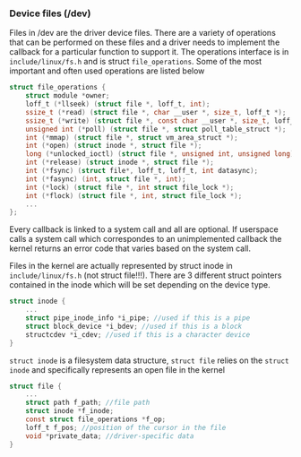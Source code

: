 ### Device files (/dev)
Files in /dev are the driver device files. 
There are a variety of operations that can be performed on these files and a driver needs to implement the callback for a particular function to support it. 
The operations interface is in `include/linux/fs.h` and is struct `file_operations`. Some of the most important and often used operations are listed below
```c
struct file_operations {
	struct module *owner;
	loff_t (*llseek) (struct file *, loff_t, int);
	ssize_t (*read) (struct file *, char __user *, size_t, loff_t *);
	ssize_t (*write) (struct file *, const char __user *, size_t, loff_t *);
	unsigned int (*poll) (struct file *, struct poll_table_struct *);
	int (*mmap) (struct file *, struct vm_area_struct *);
	int (*open) (struct inode *, struct file *);
	long (*unlocked_ioctl) (struct file *, unsigned int, unsigned long);
	int (*release) (struct inode *, struct file *);
	int (*fsync) (struct file*, loff_t, loff_t, int datasync);
	int (*fasync) (int, struct file *, int);
	int (*lock) (struct file *, int struct file_lock *);
	int (*flock) (struct file *, int, struct file_lock *);
	...
};
```
Every callback is linked to a system call and all are optional. If userspace calls a system call which correspondes to an unimplemented callback the kernel returns an error code that varies based on the system call. 

Files in the kernel are actually represented by struct inode in `include/linux/fs.h` (not struct file!!!). There are 3 different struct pointers contained in the inode which will be set depending on the device type.
```c
struct inode {
	...
	struct pipe_inode_info *i_pipe;	//used if this is a pipe
	struct block_device *i_bdev; //used if this is a block
	structcdev *i_cdev; //used if this is a character device
}
```
`struct inode` is a filesystem data structure, `struct file` relies on the `struct inode` and specifically represents an open file in the kernel

```c
struct file {
	...
	struct path f_path; //file path
	struct inode *f_inode;
	const struct file_operations *f_op;
	loff_t f_pos; //position of the cursor in the file
	void *private_data; //driver-specific data
}
```

